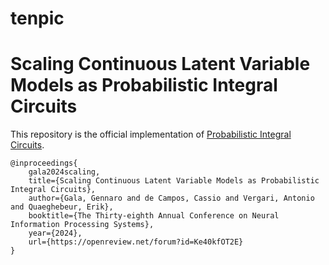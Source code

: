 # tenpic

# Scaling Continuous Latent Variable Models as Probabilistic Integral Circuits

This repository is the official implementation of [Probabilistic Integral Circuits](https://proceedings.mlr.press/v238/gala24a.html).

    @inproceedings{
        gala2024scaling,
        title={Scaling Continuous Latent Variable Models as Probabilistic Integral Circuits},
        author={Gala, Gennaro and de Campos, Cassio and Vergari, Antonio and Quaeghebeur, Erik},
        booktitle={The Thirty-eighth Annual Conference on Neural Information Processing Systems},
        year={2024},
        url={https://openreview.net/forum?id=Ke40kfOT2E}
    }

